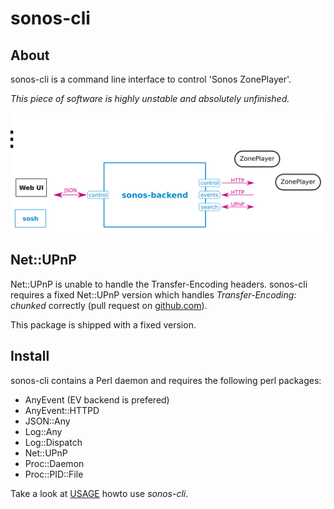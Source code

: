 sonos-cli
=========

About
-----

sonos-cli is a command line interface to control 'Sonos ZonePlayer'.

*This piece of software is highly unstable and absolutely unfinished.*

![sonos-cli components](doc/components.svg)

Net::UPnP
---------

Net::UPnP is unable to handle the Transfer-Encoding headers. sonos-cli requires
a fixed Net::UPnP version which handles *Transfer-Encoding: chunked* correctly
(pull request on [github.com](https://github.com/cybergarage/CyberLink4Perl/pull/1)).

This package is shipped with a fixed version.


Install
-------

sonos-cli contains a Perl daemon and requires the following perl packages:
* AnyEvent (EV backend is prefered)
* AnyEvent::HTTPD
* JSON::Any
* Log::Any
* Log::Dispatch
* Net::UPnP
* Proc::Daemon
* Proc::PID::File

Take a look at [USAGE](USAGE.md) howto use *sonos-cli*.
